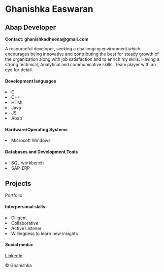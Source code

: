 <!DOCTYPE html>
<html lang = "en">
    <head>
        <meta charset = "UTF-8">
<meta name = "viewport" content = "width = device-width, initial-scale = "0.1">
    </head>
    <body>
        <h1> Ghanishka Easwaran </h1>
        <h2> Abap Developer </h2>
        <p> <b>Contact: ghanishkadheena@gmail.com</b> </p>
        <p> A resourceful developer, seeking a challenging environment which encourages being innovative and contributing the best for steady growth of the organization along with job satisfaction and to enrich my skills.
            Having a strong technical, Analytical and communicative skills. Team player with an eye for detail.
            </p>

<h4>Development languages</h4>    
<li> C </li>
<li> C++</li>
<li> HTML </li>
<li> Java </li>
<li> JS </li>
<li> Abap </li>

<h4>Hardware/Operating Systems</h4></ul>
<li> Microsoft Windows </li>

<h4>Databases and Development Tools</h4>
<li> SQL workbench </li>
<li> SAP-ERP </li>

<h2>Projects </h2>
<p> Portfolio </p>

<h4>Interpersonal skills</h4>    
<li> Diligent </li>
<li> Collaborative </li>
<li> Active Listener </li>
<li> Willingness to learn new insights</li>


<h4> Social media: </h4> 
<a href ="https://www.linkedin.com/in/ghanishka-easwaran25/"> LinkedIn </a>
<p> &copy Ghanishka </p>
    </body>
</html>
